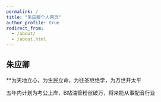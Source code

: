 ```yaml
---
permalink: /
title: "朱应卿个人网页"
author_profile: true
redirect_from: 
  - /about/
  - /about.html
---
```


## 朱应卿

**为天地立心，为生民立命，为往圣继绝学，为万世开太平

五年内计划为考公上岸，B站油管粉丝破万，将来能从事配音行业
